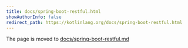 ```yaml
---
title: docs/spring-boot-restful.html
showAuthorInfo: false
redirect_path: https://kotlinlang.org/docs/spring-boot-restful.html
---
```


The page is moved to [docs/spring-boot-restful.md](docs/spring-boot-restful.md)
